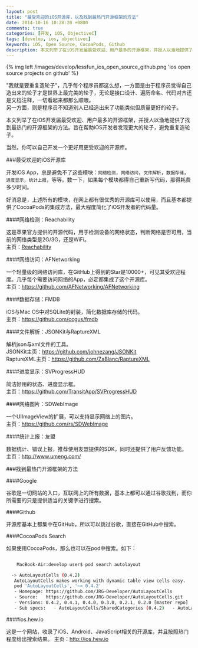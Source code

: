 ```yaml
---
layout: post
title: "最受欢迎的iOS开源库，以及找到最热门开源框架的方法"
date: 2014-10-16 10:28:20 +0800
comments: true
categories: [开发, iOS, ObjectiveC]
tags: [develop, ios, objectivec]
keywords: iOS, Open Source, CocoaPods, Github
description: 本文列举了在iOS开发届最受欢迎、用户最多的开源框架，并授人以渔地提供了找到最热门的开源框架的方法。
---
```


{% img left /images/develop/lessfun_ios_open_source_github.png 'ios open source projects on github' %}

"我就是要重复造轮子"，几乎每个程序员都这么想，一方面是由于程序员觉得自己造出来的轮子才是世界上最完美的轮子，无论是接口设计、遍历命名、代码对齐还是文档注释，一切看起来都那么顺眼。  
另一方面，则是程序员不知道别人已经造出来了功能类似但质量更好的轮子。

本文列举了在iOS开发届最受欢迎、用户最多的开源框架，并授人以渔地提供了找到最热门的开源框架的方法。旨在帮助iOS开发者发现更大的轮子，避免重复造轮子。

当然，你可以自己开发一个更好用更受欢迎的开源库。

<!--more-->
###最受欢迎的iOS开源库

开发iOS App，总是避免不了这些模块：`网络检测`，`网络访问`，`文件解析`，`数据存储`，`进度显示`，`统计上报`，等等。数一下，如果每个模块都得自己重新写代码，那得耗费多少时间。

好消息是，上述所有的模块，在网上都有很优秀的开源库可以使用，而且基本都提供了CocoaPods的集成方法，最大程度简化了iOS开发者的代码量。

####网络检测：Reachability

这是苹果官方提供的开源代码，用于检测设备的网络状态，判断网络是否可用，当前的网络类型是2G/3G，还是WiFi。  
主页：[Reachability](https://developer.apple.com/library/IOs/samplecode/Reachability/Listings/Reachability_Reachability_h.html)

####网络访问：AFNetworking

一个轻量级的网络访问库，在GitHub上得到的Star是10000+，可见其受欢迎程度。几乎每个需要访问网络的App，必定都集成了这个开源库。  
主页：https://github.com/AFNetworking/AFNetworking

####数据存储：FMDB

iOS与Mac OS中对SQLite的封装，简化数据库存储的代码。  
主页：https://github.com/ccgus/fmdb

####文件解析：JSONKit与RaptureXML

解析json与xml文件的工具。  
JSONKit主页：https://github.com/johnezang/JSONKit  
RaptureXML主页：https://github.com/ZaBlanc/RaptureXML

####进度显示：SVProgressHUD

简洁好用的状态、进度显示框。  
主页：https://github.com/TransitApp/SVProgressHUD

####网络图片：SDWebImage

一个UIImageView的扩展，可以支持显示网络上的图片。  
主页：https://github.com/rs/SDWebImage

####统计上报：友盟

数据统计、错误上报，推荐使用友盟提供的SDK，同时还提供了用户反馈功能。  
主页：http://www.umeng.com/

###找到最热门开源框架的方法

####Google

谷歌是一切网站的入口，互联网上的所有数据，基本上都可以通过谷歌找到，而你所需要的只是提供适当的关键字进行搜索。

####Github

开源库基本上都集中在GitHub，所以可以跳过谷歌，直接在GitHub中搜索。

####CocoaPods Search

如果使用CocoaPods，那么也可以在pod中搜索。如下：

``` bash

    MacBook-Air:develop user$ pod search autolayout

  -> AutoLayoutCells (0.4.2)
   AutoLayoutCells makes working with dynamic table view cells easy.
   pod 'AutoLayoutCells', '~> 0.4.2'
   - Homepage: https://github.com/JRG-Developer/AutoLayoutCells
   - Source:   https://github.com/JRG-Developer/AutoLayoutCells.git
   - Versions: 0.4.2, 0.4.1, 0.4.0, 0.3.0, 0.2.1, 0.2.0 [master repo]
   - Sub specs:   - AutoLayoutCells/SharedCategories (0.4.2)   - AutoLayoutCells/TableViewCells (0.4.2)

```

####ios.hew.io

这是一个网站，收录了iOS、Android、JavaScript相关的开源库，并且按照热门程度给出搜索结果。
主页：http://ios.hew.io

